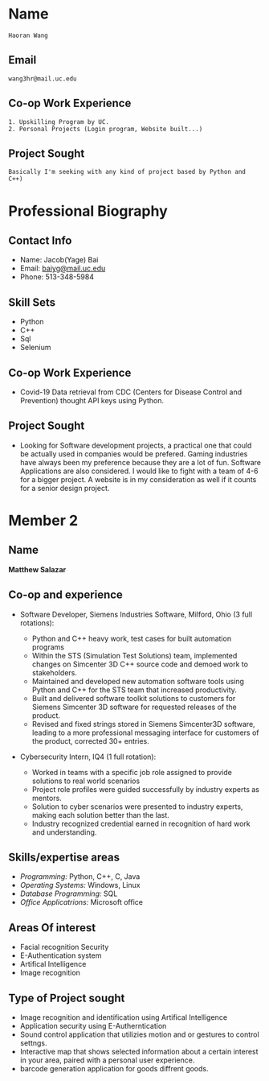 # Name
```
Haoran Wang
```
## Email
```
wang3hr@mail.uc.edu
```
## Co-op Work Experience
```
1. Upskilling Program by UC.
2. Personal Projects (Login program, Website built...)
```
## Project Sought
```
Basically I'm seeking with any kind of project based by Python and C++)
```

# Professional Biography
## Contact Info
 - Name: Jacob(Yage) Bai
 - Email: baiyg@mail.uc.edu
 - Phone: 513-348-5984

## Skill Sets
 - Python
 - C++
 - Sql
 - Selenium

## Co-op Work Experience
 - Covid-19 Data retrieval from CDC (Centers for Disease Control and Prevention) thought API keys using Python.

## Project Sought
 - Looking for Software development projects, a practical one that could be actually used in companies would be prefered. Gaming industries have always been my preference because they are a lot of fun. Software Applications are also considered. I would like to fight with a team of 4-6 for a bigger project. A website is in my consideration as well if it counts for a senior design project.


# **Member 2**
## **Name**
**Matthew Salazar**

## **Co-op and experience**

* Software Developer, Siemens Industries Software, Milford, Ohio (3 full rotations):
    * Python and C++ heavy work, test cases for built automation programs
    * Within the STS (Simulation Test Solutions) team, implemented changes on Simcenter 3D C++ source
code and demoed work to stakeholders.
    * Maintained and developed new automation software tools using Python and C++ for the STS team that
increased productivity.
    * Built and delivered software toolkit solutions to customers for Siemens Simcenter 3D software for
requested releases of the product.
    * Revised and fixed strings stored in Siemens Simcenter3D software, leading to a more professional
messaging interface for customers of the product, corrected 30+ entries.

* Cybersecurity Intern, IQ4 (1 full rotation):
    * Worked in teams with a specific job role assigned to provide solutions to real world scenarios
    * Project role profiles were guided successfully by industry experts as mentors.
    * Solution to cyber scenarios were presented to industry experts, making each solution better than the last.
    * Industry recognized credential earned in recognition of hard work and understanding.

## **Skills/expertise areas**
* *Programming:* Python, C++, C, Java
* *Operating Systems:* Windows, Linux
* *Database Programming:* SQL
* *Office Applicatrions:* Microsoft office

## **Areas Of interest**
* Facial recognition Security
* E-Authentication system
* Artifical Intelligence
* Image recognition

## **Type of Project sought**
* Image recognition and identification using Artifical Intelligence
* Application security using E-Autherntication 
* Sound control application that utilizies motion and or gestures to control
settngs.
* Interactive map that shows selected information about a certain interest in your area, paired with a personal user experience.
* barcode generation application for goods diffrent goods.

